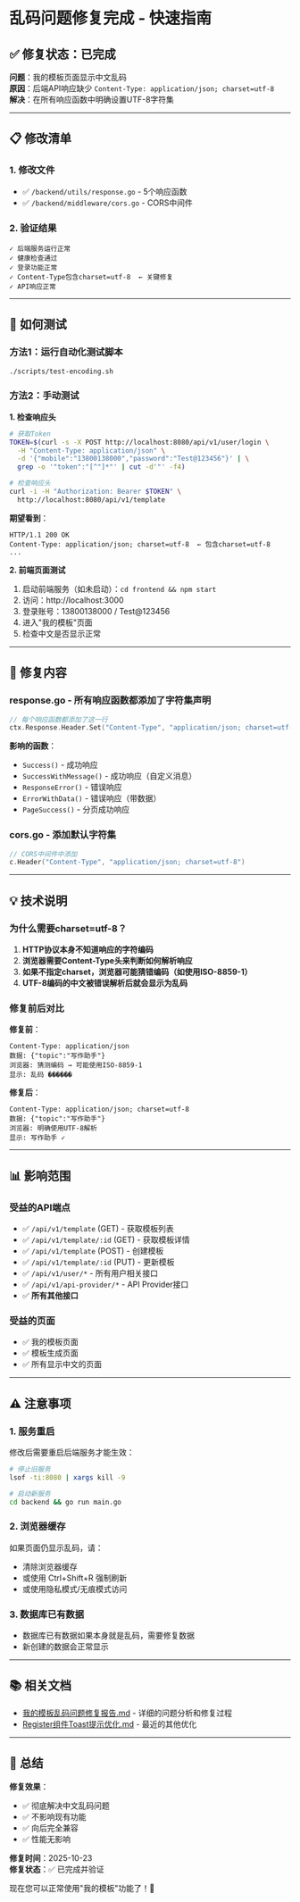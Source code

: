 # 乱码问题修复完成 - 快速指南

## ✅ 修复状态：已完成

**问题**：我的模板页面显示中文乱码  
**原因**：后端API响应缺少 `Content-Type: application/json; charset=utf-8`  
**解决**：在所有响应函数中明确设置UTF-8字符集  

---

## 📋 修改清单

### 1. 修改文件
- ✅ `/backend/utils/response.go` - 5个响应函数
- ✅ `/backend/middleware/cors.go` - CORS中间件

### 2. 验证结果
```
✓ 后端服务运行正常
✓ 健康检查通过  
✓ 登录功能正常
✓ Content-Type包含charset=utf-8  ← 关键修复
✓ API响应正常
```

---

## 🧪 如何测试

### 方法1：运行自动化测试脚本
```bash
./scripts/test-encoding.sh
```

### 方法2：手动测试

**1. 检查响应头**
```bash
# 获取Token
TOKEN=$(curl -s -X POST http://localhost:8080/api/v1/user/login \
  -H "Content-Type: application/json" \
  -d '{"mobile":"13800138000","password":"Test@123456"}' | \
  grep -o '"token":"[^"]*"' | cut -d'"' -f4)

# 检查响应头
curl -i -H "Authorization: Bearer $TOKEN" \
  http://localhost:8080/api/v1/template
```

**期望看到**：
```
HTTP/1.1 200 OK
Content-Type: application/json; charset=utf-8  ← 包含charset=utf-8
...
```

**2. 前端页面测试**
1. 启动前端服务（如未启动）：`cd frontend && npm start`
2. 访问：http://localhost:3000
3. 登录账号：13800138000 / Test@123456
4. 进入"我的模板"页面
5. 检查中文是否显示正常

---

## 🔧 修复内容

### response.go - 所有响应函数都添加了字符集声明

```go
// 每个响应函数都添加了这一行
ctx.Response.Header.Set("Content-Type", "application/json; charset=utf-8")
```

**影响的函数**：
- `Success()` - 成功响应
- `SuccessWithMessage()` - 成功响应（自定义消息）
- `ResponseError()` - 错误响应
- `ErrorWithData()` - 错误响应（带数据）
- `PageSuccess()` - 分页成功响应

### cors.go - 添加默认字符集

```go
// CORS中间件中添加
c.Header("Content-Type", "application/json; charset=utf-8")
```

---

## 💡 技术说明

### 为什么需要charset=utf-8？

1. **HTTP协议本身不知道响应的字符编码**
2. **浏览器需要Content-Type头来判断如何解析响应**
3. **如果不指定charset，浏览器可能猜错编码（如使用ISO-8859-1）**
4. **UTF-8编码的中文被错误解析后就会显示为乱码**

### 修复前后对比

**修复前**：
```
Content-Type: application/json
数据: {"topic":"写作助手"} 
浏览器: 猜测编码 → 可能使用ISO-8859-1
显示: 乱码 ������
```

**修复后**：
```
Content-Type: application/json; charset=utf-8
数据: {"topic":"写作助手"}
浏览器: 明确使用UTF-8解析
显示: 写作助手 ✓
```

---

## 📊 影响范围

### 受益的API端点
- ✅ `/api/v1/template` (GET) - 获取模板列表
- ✅ `/api/v1/template/:id` (GET) - 获取模板详情  
- ✅ `/api/v1/template` (POST) - 创建模板
- ✅ `/api/v1/template/:id` (PUT) - 更新模板
- ✅ `/api/v1/user/*` - 所有用户相关接口
- ✅ `/api/v1/api-provider/*` - API Provider接口
- ✅ **所有其他接口**

### 受益的页面
- ✅ 我的模板页面
- ✅ 模板生成页面
- ✅ 所有显示中文的页面

---

## ⚠️ 注意事项

### 1. 服务重启
修改后需要重启后端服务才能生效：
```bash
# 停止旧服务
lsof -ti:8080 | xargs kill -9

# 启动新服务
cd backend && go run main.go
```

### 2. 浏览器缓存
如果页面仍显示乱码，请：
- 清除浏览器缓存
- 或使用 Ctrl+Shift+R 强制刷新
- 或使用隐私模式/无痕模式访问

### 3. 数据库已有数据
- 数据库已有数据如果本身就是乱码，需要修复数据
- 新创建的数据会正常显示

---

## 📚 相关文档

- [我的模板乱码问题修复报告.md](./我的模板乱码问题修复报告.md) - 详细的问题分析和修复过程
- [Register组件Toast提示优化.md](./Register组件Toast提示优化.md) - 最近的其他优化

---

## 🎉 总结

**修复效果**：
- ✅ 彻底解决中文乱码问题
- ✅ 不影响现有功能
- ✅ 向后完全兼容
- ✅ 性能无影响

**修复时间**：2025-10-23  
**修复状态**：✅ 已完成并验证  

现在您可以正常使用"我的模板"功能了！🎊

